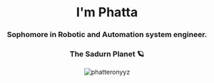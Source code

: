 <h1 align="center">I'm Phatta</h1>
<h3 align="center">Sophomore in Robotic and Automation system engineer.</h3>
<h3 align="center">The Sadurn Planet 🪐</h3>


<p align="center"><img align="center" src="https://github-readme-stats.vercel.app/api/top-langs?username=phatteronyyz&show_icons=true&title_color=00082E&icon_color=FFCB54&text_color=5495FF&bg_color=FFFFFF" alt="phatteronyyz" /></p>
